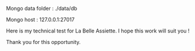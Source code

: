 Mongo data folder : ./data/db

Mongo host : 127.0.0.1:27017

Here is my technical test for La Belle Assiette.
I hope this work will suit you !

Thank you for this opportunity.
